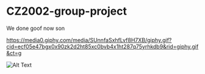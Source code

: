# CZ2002-group-project

We done goof now son

https://media0.giphy.com/media/SUnnfaSxhfLvf8H7XB/giphy.gif?cid=ecf05e47bgx0x90zk2d2ht85xc0bvb4x1ht287q75yrhkdb9&rid=giphy.gif&ct=g

![Alt Text](https://tenor.com/view/spongebob-mocking-chicken-trending-meme-gif-8617355)

